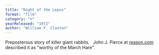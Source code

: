 ```yaml
---
title: "Night of the Lepus"
format: "film"
category: "n"
yearReleased: "1972"
author: "William F. Claxton"
---
```

Preposterous story of killer giant rabbits.
 
John J. Pierce at <a href="http://reason.com/archives/1975/01/01/science-fiction-sf-on-the-scre"> reason.com</a> described it as "worthy of the March Hare".